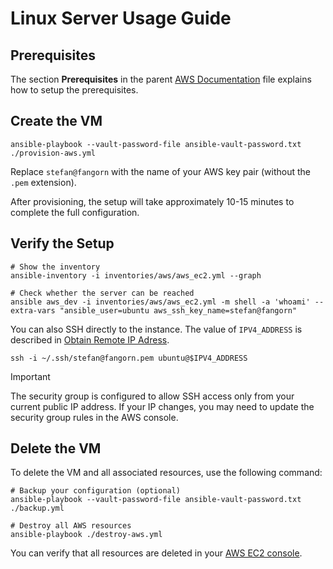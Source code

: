 # Linux Server Usage Guide

## Prerequisites

The section **Prerequisites** in the parent [AWS Documentation](../../aws.md) file explains how to setup the prerequisites.

## Create the VM

```shell
ansible-playbook --vault-password-file ansible-vault-password.txt ./provision-aws.yml
```

Replace `stefan@fangorn` with the name of your AWS key pair (without the `.pem` extension).

After provisioning, the setup will take approximately 10-15 minutes to complete the full configuration.

## Verify the Setup

```shell
# Show the inventory
ansible-inventory -i inventories/aws/aws_ec2.yml --graph

# Check whether the server can be reached
ansible aws_dev -i inventories/aws/aws_ec2.yml -m shell -a 'whoami' --extra-vars "ansible_user=ubuntu aws_ssh_key_name=stefan@fangorn"
```

You can also SSH directly to the instance. The value of `IPV4_ADDRESS` is described in [Obtain Remote IP Adress](../../obtain-remote-ip-address.md).

```shell
ssh -i ~/.ssh/stefan@fangorn.pem ubuntu@$IPV4_ADDRESS
```

> [!IMPORTANT]
> The security group is configured to allow SSH access only from your current public IP address. If your IP changes, you may need to update the security group rules in the AWS console.

## Delete the VM

To delete the VM and all associated resources, use the following command:

```shell
# Backup your configuration (optional)
ansible-playbook --vault-password-file ansible-vault-password.txt ./backup.yml

# Destroy all AWS resources
ansible-playbook ./destroy-aws.yml
```

You can verify that all resources are deleted in your [AWS EC2 console](https://console.aws.amazon.com/ec2/).
